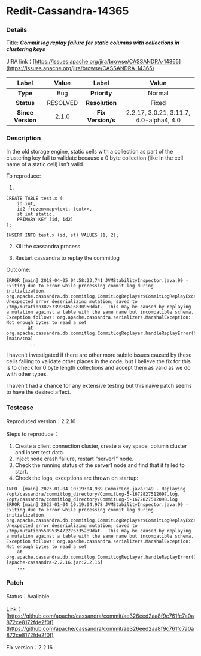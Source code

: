 # Redit-Cassandra-14365

### Details

Title: ***Commit log replay failure for static columns with collections in clustering keys***

JIRA link：[https://issues.apache.org/jira/browse/CASSANDRA-14365](https://issues.apache.org/jira/browse/CASSANDRA-14365)

|         Label         |                  Value                   |      Label      |     Value      |
|:---------------------:|:----------------------------------------:|:---------------:|:--------------:|
|       **Type**        |                   Bug                    |  **Priority**   |     Normal     |
|      **Status**       |                 RESOLVED                 | **Resolution**  |     Fixed      |
|   **Since Version**   |                  2.1.0                   | **Fix Version/s** | 2.2.17, 3.0.21, 3.11.7, 4.0-alpha4, 4.0 |

### Description

In the old storage engine, static cells with a collection as part of the clustering key fail to validate because a 0 byte collection (like in the cell name of a static cell) isn't valid.

To reproduce:

1. 
```
CREATE TABLE test.x (
    id int,
    id2 frozen<map<text, text>>,
    st int static,
    PRIMARY KEY (id, id2)
);

INSERT INTO test.x (id, st) VALUES (1, 2);
```

2. Kill the cassandra process

3. Restart cassandra to replay the commitlog

Outcome:
```
ERROR [main] 2018-04-05 04:58:23,741 JVMStabilityInspector.java:99 - Exiting due to error while processing commit log during initialization.
org.apache.cassandra.db.commitlog.CommitLogReplayer$CommitLogReplayException: Unexpected error deserializing mutation; saved to /tmp/mutation3825739904516830950dat.  This may be caused by replaying a mutation against a table with the same name but incompatible schema.  Exception follows: org.apache.cassandra.serializers.MarshalException: Not enough bytes to read a set
        at org.apache.cassandra.db.commitlog.CommitLogReplayer.handleReplayError(CommitLogReplayer.java:638) [main/:na]
        ...
```

I haven't investigated if there are other more subtle issues caused by these cells failing to validate other places in the code, but I believe the fix for this is to check for 0 byte length collections and accept them as valid as we do with other types.

I haven't had a chance for any extensive testing but this naive patch seems to have the desired affect.

### Testcase

Reproduced version：2.2.16

Steps to reproduce：
1. Create a client connection cluster, create a key space, column cluster and insert test data.
2. Inject node crash failure, restart "server1" node.
3. Check the running status of the server1 node and find that it failed to start.
4. Check the logs, exceptions are thrown on startup:

```
INFO  [main] 2023-01-04 10:19:04,939 CommitLog.java:149 - Replaying /opt/cassandra/commitlog_directory/CommitLog-5-1672827512097.log, /opt/cassandra/commitlog_directory/CommitLog-5-1672827512098.log
ERROR [main] 2023-01-04 10:19:04,978 JVMStabilityInspector.java:99 - Exiting due to error while processing commit log during initialization.
org.apache.cassandra.db.commitlog.CommitLogReplayer$CommitLogReplayException: Unexpected error deserializing mutation; saved to /tmp/mutation5509535472276335289dat.  This may be caused by replaying a mutation against a table with the same name but incompatible schema.  Exception follows: org.apache.cassandra.serializers.MarshalException: Not enough bytes to read a set
	at org.apache.cassandra.db.commitlog.CommitLogReplayer.handleReplayError(CommitLogReplayer.java:638) [apache-cassandra-2.2.16.jar:2.2.16]
    ...
```

### Patch 

Status：Available

Link：[https://github.com/apache/cassandra/commit/ae326eed2aa8f9c761fc7a0a872ce8172fde2f0f](https://github.com/apache/cassandra/commit/ae326eed2aa8f9c761fc7a0a872ce8172fde2f0f)

Fix version：2.2.16
